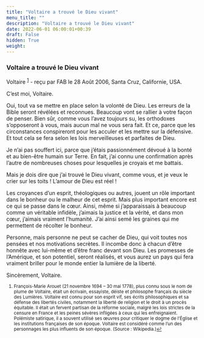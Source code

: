 ```yaml
---
title: "Voltaire a trouvé le Dieu vivant"
menu_title: ""
description: "Voltaire a trouvé le Dieu vivant"
date: 2022-06-01 06:00:01+00:39
draft: False
hidden: True
weight:
---
```

### Voltaire a trouvé le Dieu vivant

Voltaire <sup id="a1">[1](#f1)</sup> - reçu par FAB le 28 Août 2006, Santa Cruz, Californie, USA.

C’est moi, Voltaire.

Oui, tout va se mettre en place selon la volonté de Dieu. Les erreurs de la Bible seront révélées et reconnues. Beaucoup vont se rallier à votre façon de penser. Bien sûr, comme vous l’avez toujours su, les orthodoxes s’opposeront à vous, mais aucun mal ne vous sera fait. Et ce, parce que les circonstances conspireront pour les acculer et les mettre sur la défensive. Et tout cela se fera selon les lois merveilleuses et parfaites de Dieu.

Je n’ai pas souffert ici, parce que j’étais passionnément dévoué à la bonté et au bien-être humain sur Terre. En fait, j’ai connu une confirmation après l’autre de nombreuses choses pour lesquelles je croyais et me battais.

Mais je dois dire que j’ai trouvé le Dieu vivant, comme vous, et je veux le crier sur les toits ! L’amour de Dieu est réel !

Les croyances d’un esprit, théologiques ou autres, jouent un rôle important dans le bonheur ou le malheur de cet esprit. Mais plus important encore est ce qui se passe dans le cœur. Ainsi, même si j’apparaissais à beaucoup comme un véritable infidèle, j’aimais la justice et la vérité, et dans mon cœur, j’aimais vraiment l’humanité. J’ai ainsi semé les graines qui me permettent de récolter le bonheur.

Personne, mais personne ne peut se cacher de Dieu, qui voit toutes nos pensées et nos motivations secrètes. Il incombe donc à chacun d’être honnête avec lui-même et d’être franc devant son Dieu.
Les promesses de l’Amérique, et son potentiel, seront réalisés, et vous aurez un pays qui fera vraiment briller pour le monde entier la lumière de la liberté.

Sincèrement, Voltaire.
<small>

1. <large id="f1"> François-Marie Arouet (21 novembre 1694 – 30 mai 1778), plus connu sous le nom de plume de Voltaire, était un écrivain, essayiste, déiste et philosophe français du siècle des Lumières. Voltaire est connu pour son esprit vif, ses écrits philosophiques et sa défense des libertés civiles, notamment la liberté de religion et le droit à un procès équitable. Il était un fervent partisan de la réforme sociale, malgré les lois strictes de la censure en France et les peines sévères infligées à ceux qui les enfreignaient. Polémiste satirique, il a souvent utilisé ses œuvres pour critiquer le dogme de l’Église et les institutions françaises de son époque. Voltaire est considéré comme l’un des personnages les plus influents de son époque. (Source : Wikipedia.)[↩](#a1)
